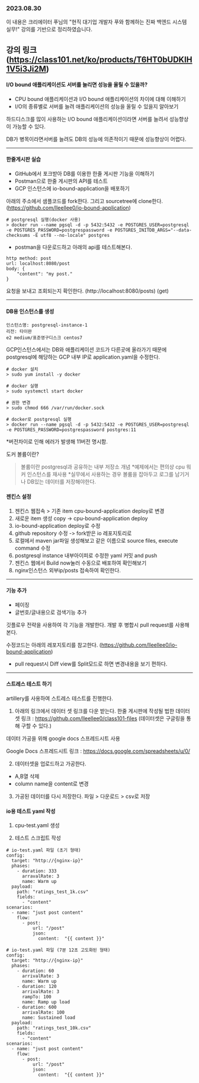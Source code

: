 ### 2023.08.30

이 내용은 크리에이터 푸님의 "현직 대기업 개발자 푸와 함께하는 진짜 백엔드 시스템 실무!" 강의를 기반으로 정리하였습니다.

강의 링크  
(https://class101.net/ko/products/T6HT0bUDKIH1V5i3Ji2M)
---

#### I/O bound 애플리케이션도 서버를 늘리면 성능을 올릴 수 있을까?
- CPU bound 애플리케이션과 I/O bound 애플리케이션의 차이에 대해 이해하기
- I/O의 종류별로 서버를 늘려 애플리케이션의 성능을 올릴 수 있을지 알아보기

하드디스크를 많이 사용하는 I/O bound 애플리케이션이라면 서버를 늘려서 성능향상이 가능할 수 있다.

DB가 병목이라면서버를 늘려도 DB의 성능에 의존적이기 때문에 성능향상이 어렵다.

---
#### 한줄게시판 실습
- GitHub에서 포크받아 DB를 이용한 한줄 게시판 기능을 이해하기
- Postman으로 한줄 게시판의 API를 테스트
- GCP 인스턴스에 io-bound-application을 배포하기

아래의 주소에서 샘플코드를 fork한다. 그리고 sourcetree에 clone한다.
(https://github.com/lleellee0/io-bound-application)

```
# postgresql 실행(docker 사용)
> docker run --name pgsql -d -p 5432:5432 -e POSTGRES_USER=postgresql -e POSTGRES_PASSWORD=postgrespassword -e POSTGRES_INITDB_ARGS="--data-checksums -E utf8 --no-locale" postgres
```

- postman을 다운로드하고 아래의 api를 테스트해본다.

```
http method: post
url: localhost:8080/post
body: {
	"content": "my post."
}
```

요청을 보내고 조회되는지 확인한다. (http://localhost:8080/posts) (get)

---
#### DB용 인스턴스를 생성

```
인스턴스명: postgresql-instance-1
리전: 타이완
e2 medium/표준영구디스크 centos7
```

GCP인스턴스에서는 DB와 애플리케이션 코드가 다른곳에 올라가기 때문에 postgresql에 해당하는 GCP 내부 IP로 application.yaml을 수정한다.

```
# docker 설치
> sudo yum install -y docker

# docker 실행
> sudo systemctl start docker

# 권한 변경
> sudo chmod 666 /var/run/docker.sock

# docker로 postgresql 실행
> docker run --name pgsql -d -p 5432:5432 -e POSTGRES_USER=postgresql -e POSTGRES_PASSWORD=postgrespassword postgres:11
```
*버전차이로 인해 에러가 발생해 11버전 명시함.

도커 볼륨이란?
> 볼륨이란 postgresql과 공유하는 내부 저장소 개념
*예제에서는 편의상 cpu 워커 인스턴스를 재사용
*실무에서 사용하는 경우 볼륨을 잡아두고 로그를 남기거나 DB있는 데이터를 저장해야한다.

#### 젠킨스 설정
1. 젠킨스 웹접속 > 기존 item cpu-bound-application deploy로 변경
2. 새로운 item 생성 copy -> cpu-bound-application deploy
3. io-bound-application deploy로 수정
4. github repository 수정 -> fork받은 io 레포지토리로
5. 로컬에서 maven jar파일 생성해보고 같은 이름으로 source files, execute command 수정
6.  postgresql instance 내부아이피로 수정한 yaml 커밋 and push
7. 젠킨스 웹에서 Build now눌러 수동으로 배포하여 확인해보기
8. nginx인스턴스 외부ip/posts 접속하여 확인한다.

---

#### 기능 추가
- 페이징
- 글번호/글내용으로 검색기능 추가

깃플로우 전략을 사용하여 각 기능을 개발한다.
개발 후 병합시 pull request를 사용해본다.

수정코드는 아래의 레포지토리를 참고한다.
(https://github.com/lleellee0/io-bound-application)

* pull request시 Diff view를 Split모드로 하면 변경내용을 보기 편하다.
---

#### 스트레스 테스트 하기
artillery를 사용하여 스트레스 테스트를 진행한다.

1. 아래의 링크에서 데이터 셋 링크를 다운 받는다.
   한줄 게시판에 작성될 법한 데이터 셋 링크 : https://github.com/lleellee0/class101-files
   (데이터셋은 구글링을 통해 구할 수 있다.)

데이터 가공을 위해 google docs 스프레드시트 사용

Google Docs 스프레드시트 링크 : https://docs.google.com/spreadsheets/u/0/

2. 데이터셋을 업로드하고 가공한다.
- A,B열 삭제
- column name을 content로 변경

3. 가공된 데이터를 다시 저장한다.
   파일 > 다운로드 > csv로 저장


#### io용 테스트 yaml 작성
1. cpu-test.yaml 생성

2. 테스트 스크립트 작성
```
# io-test.yaml 파일 (초기 형태)
config:
  target: "http://{nginx-ip}"
  phases:
    - duration: 333
      arravalRate: 3
      name: Warm up
  payload:
    path: "ratings_test_1k.csv"
    fields:
      - "content"
scenarios:
  - name: "just post content"
    flow:
      - post:
          url: "/post"
          json:
            content:  "{{ content }}"

# io-test.yaml 파일 (7분 12초 고도화된 형태)
config:
  target: "http://{nginx-ip}"
  phases:
    - duration: 60
      arrivalRate: 3
      name: Warm up
    - duration: 120
      arrivalRate: 3
      rampTo: 100
      name: Ramp up load
    - duration: 600
      arrivalRate: 100
      name: Sustained load
  payload:
    path: "ratings_test_10k.csv"
    fields:
      - "content"
scenarios:
  - name: "just post content"
    flow:
      - post:
          url: "/post"
          json:
            content:  "{{ content }}"
```




